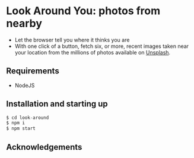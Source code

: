 # Look Around You: photos from nearby

* Let the browser tell you where it thinks you are
* With one click of a button, fetch six, or more, recent images taken near your location from the millions of photos available on [Unsplash](unsplash.com).

## Requirements
* NodeJS

## Installation and starting up
```js
$ cd look-around
$ npm i
$ npm start
```

## Acknowledgements